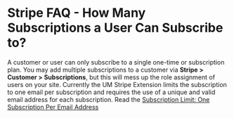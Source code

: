 ---
---
# Stripe FAQ - How Many Subscriptions a User Can Subscribe to?
 A customer or user can only subscribe to a single one-time or subscription plan. You may add multiple subscriptions to a customer via <strong>S</strong><strong>tripe &gt; Customer &gt; Subscriptions</strong>, but this will mess up the role assignment of users on your site. Currently the UM Stripe Extension limits the subscription to one email per subscription and requires the use of a unique and valid email address for each subscription. Read the  [Subscription Limit: One Subscription Per Email Address](/docs-v3/um-stripe/article/1898-subscription-limit-one-subscription-per-email-address)